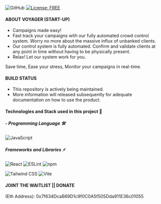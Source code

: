 ![GitHub](https://img.shields.io/static/v1?style=for-the-badge&message=GitHub&color=181717&logo=GitHub&logoColor=FFFFFF&label=)
[![License: FREE](https://img.shields.io/badge/License-MIT-green.svg)](https://opensource.org/licenses/MIT)

#### ABOUT VOYAGER (START-UP)

- Campaigns made easy!
- Fast track your campaigns with our fully automated crowd control system. Worry no more about the massive influx of unbanked clients.
- Our control system is fully automated. Confirm and validate clients at any point in time without having to be physically present.
- Relax! Let our system work for you.

Save time, Ease your stress, Monitor your campaigns in real-time.

#### BUILD STATUS

- This repository is actively being maintained.
- More information will released subsequently for adequate documentation on how to use the product.

#### Technologies and Stack used in this project 🎯

##### - Programming Language 🛠

![JavaScript](https://img.shields.io/static/v1?style=for-the-badge&message=JavaScript&color=222222&logo=JavaScript&logoColor=F7DF1E&label=)

##### Frameworks and Libraries ⚡️

![React](https://img.shields.io/static/v1?style=for-the-badge&message=React&color=222222&logo=React&logoColor=61DAFB&label=) ![ESLint](https://img.shields.io/static/v1?style=for-the-badge&message=ESLint&color=4B32C3&logo=ESLint&logoColor=FFFFFF&label=) ![npm](https://img.shields.io/static/v1?style=for-the-badge&message=npm&color=CB3837&logo=npm&logoColor=FFFFFF&label=)

![Tailwind CSS](https://img.shields.io/static/v1?style=for-the-badge&message=Tailwind+CSS&color=222222&logo=Tailwind+CSS&logoColor=06B6D4&label=) ![Vite](https://img.shields.io/static/v1?style=for-the-badge&message=Vite&color=646CFF&logo=Vite&logoColor=FFFFFF&label=)

#### JOINT THE WAITLIST || DONATE

(Eth Address): 0x7f634DcaB69D1c9f0C0A5f505Dda911E36c01055

